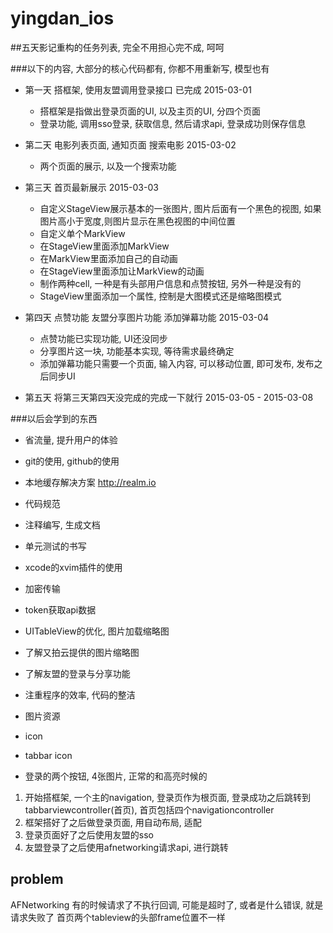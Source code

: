 # yingdan_ios

##五天影记重构的任务列表, 完全不用担心完不成, 呵呵

###以下的内容, 大部分的核心代码都有, 你都不用重新写, 模型也有
- 第一天 搭框架, 使用友盟调用登录接口									已完成 2015-03-01
	+ 搭框架是指做出登录页面的UI, 以及主页的UI, 分四个页面
	+ 登录功能, 调用sso登录, 获取信息, 然后请求api, 登录成功则保存信息
- 第二天 电影列表页面, 通知页面 搜索电影								2015-03-02
	+ 两个页面的展示, 以及一个搜索功能
- 第三天 首页最新展示													2015-03-03
	+ 自定义StageView展示基本的一张图片, 图片后面有一个黑色的视图, 如果图片高小于宽度,则图片显示在黑色视图的中间位置 
	+ 自定义单个MarkView
	+ 在StageView里面添加MarkView
	+ 在MarkView里面添加自己的自动画
	+ 在StageView里面添加让MarkView的动画
	+ 制作两种cell, 一种是有头部用户信息和点赞按钮, 另外一种是没有的
	+ StageView里面添加一个属性, 控制是大图模式还是缩略图模式

- 第四天 点赞功能 友盟分享图片功能 添加弹幕功能						2015-03-04
	+ 点赞功能已实现功能, UI还没同步 
	+ 分享图片这一块, 功能基本实现, 等待需求最终确定 
	+ 添加弹幕功能只需要一个页面, 输入内容, 可以移动位置, 即可发布, 发布之后同步UI
- 第五天 将第三天第四天没完成的完成一下就行							2015-03-05 - 2015-03-08



###以后会学到的东西
* 省流量, 提升用户的体验
* git的使用, github的使用
* 本地缓存解决方案 http://realm.io
* 代码规范
* 注释编写, 生成文档
* 单元测试的书写
* xcode的xvim插件的使用
* 加密传输
* token获取api数据
* UITableView的优化, 图片加载缩略图
* 了解又拍云提供的图片缩略图
* 了解友盟的登录与分享功能
* 注重程序的效率, 代码的整洁

* 图片资源
* icon
* tabbar icon
* 登录的两个按钮, 4张图片, 正常的和高亮时候的

1. 开始搭框架, 一个主的navigation, 登录页作为根页面, 登录成功之后跳转到tabbarviewcontroller(首页), 首页包括四个navigationcontroller
2. 框架搭好了之后做登录页面, 用自动布局, 适配 
3. 登录页面好了之后使用友盟的sso
4. 友盟登录了之后使用afnetworking请求api, 进行跳转



## problem
AFNetworking 有的时候请求了不执行回调, 可能是超时了, 或者是什么错误, 就是请求失败了
首页两个tableview的头部frame位置不一样
